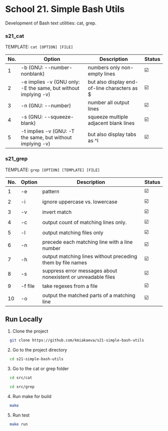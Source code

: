 # School 21. Simple Bash Utils

Development of Bash text utilities: cat, grep.

### s21_cat

TEMPLATE: `cat [OPTION] [FILE]`

| No. | Option                                                      | Description                                  | Status |
| --- | ----------------------------------------------------------- | -------------------------------------------- | ------ |
| 1   | -b (GNU: --number-nonblank)                                 | numbers only non-empty lines                 | ☑️    |
| 2   | -e implies -v (GNU only: -E the same, but without implying -v) | but also display end-of-line characters as $ | ☑️     |
| 3   | -n (GNU: --number)                                          | number all output lines                      | ☑️     |
| 4   | -s (GNU: --squeeze-blank)                                   | squeeze multiple adjacent blank lines        | ☑️     |
| 5   | -t implies -v (GNU: -T the same, but without implying -v)      | but also display tabs as ^I                  | ☑️     |

### s21_grep

TEMPLATE: `grep [OPTION] [TEMPLATE] [FILE]`

| No. | Option  | Description                                                   | Status |
| --- | ------- | ------------------------------------------------------------- | ------ |
| 1   | -e      | pattern                                                       | ☑️     |
| 2   | -i      | ignore uppercase vs. lowercase                                | ☑️     |
| 3   | -v      | invert match                                                  | ☑️     |
| 4   | -c      | output count of matching lines only.                          | ☑️     |
| 5   | -l      | output matching files only                                    | ☑️     |
| 6   | -n      | precede each matching line with a line number                 | ☑️     |
| 7   | -h      | output matching lines without preceding them by file names    | ☑️     |
| 8   | -s      | suppress error messages about nonexistent or unreadable files | ☑️     |
| 9   | -f file | take regexes from a file                                      | ☑️     |
| 10  | -o      | output the matched parts of a matching line                   | ☑️     |

## Run Locally

1. Clone the project

```bash
  git clone https://github.com/kmiakaeva/s21-simple-bash-utils
```

2. Go to the project directory

```bash
  cd s21-simple-bash-utils
```

3. Go to the cat or grep folder

```bash
  cd src/cat
```
```bash
  cd src/grep
```

4. Run make for build

```bash
  make
```

5. Run test

```bash
  make run
```